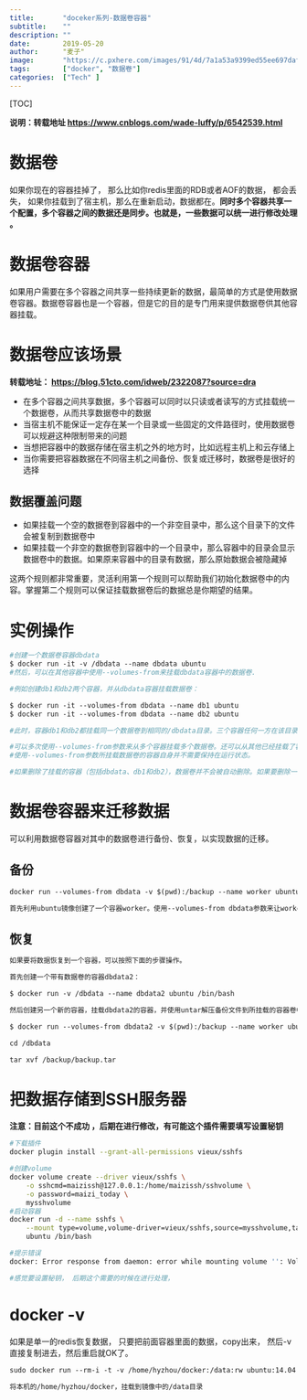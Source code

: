 ```yaml
---
title:       "doceker系列-数据卷容器"
subtitle:    ""
description: ""
date:        2019-05-20
author:      "麦子"
image:       "https://c.pxhere.com/images/91/4d/7a1a53a9399ed55ee697daf983d1-1589459.jpg!d"
tags:        ["docker", "数据卷"]
categories:  ["Tech" ]
---
```


[TOC]



**说明：转载地址 https://www.cnblogs.com/wade-luffy/p/6542539.html**

# 数据卷

如果你现在的容器挂掉了， 那么比如你redis里面的RDB或者AOF的数据， 都会丢失， 如果你挂载到了宿主机，那么在重新启动，数据都在。**同时多个容器共享一个配置，多个容器之间的数据还是同步。也就是，一些数据可以统一进行修改处理 。**

# 数据卷容器

如果用户需要在多个容器之间共享一些持续更新的数据，最简单的方式是使用数据卷容器。数据卷容器也是一个容器，但是它的目的是专门用来提供数据卷供其他容器挂载。

# 数据卷应该场景

**转载地址： https://blog.51cto.com/idweb/2322087?source=dra**

- 在多个容器之间共享数据，多个容器可以同时以只读或者读写的方式挂载统一个数据卷，从而共享数据卷中的数据
- 当宿主机不能保证一定存在某一个目录或一些固定的文件路径时，使用数据卷可以规避这种限制带来的问题
- 当想把容器中的数据存储在宿主机之外的地方时，比如远程主机上和云存储上
- 当你需要把容器数据在不同宿主机之间备份、恢复或迁移时，数据卷是很好的选择

## 数据覆盖问题

- 如果挂载一个空的数据卷到容器中的一个非空目录中，那么这个目录下的文件会被复制到数据卷中
- 如果挂载一个非空的数据卷到容器中的一个目录中，那么容器中的目录会显示数据卷中的数据。如果原来容器中的目录有数据，那么原始数据会被隐藏掉

这两个规则都非常重要，灵活利用第一个规则可以帮助我们初始化数据卷中的内容。掌握第二个规则可以保证挂载数据卷后的数据总是你期望的结果。

# 实例操作

```dockerfile
#创建一个数据卷容器dbdata
$ docker run -it -v /dbdata --name dbdata ubuntu
#然后，可以在其他容器中使用--volumes-from来挂载dbdata容器中的数据卷.

#例如创建db1和db2两个容器，并从dbdata容器挂载数据卷：

$ docker run -it --volumes-from dbdata --name db1 ubuntu
$ docker run -it --volumes-from dbdata --name db2 ubuntu

#此时，容器db1和db2都挂载同一个数据卷到相同的/dbdata目录。三个容器任何一方在该目录下的写入，其他容器都可以看到。

#可以多次使用--volumes-from参数来从多个容器挂载多个数据卷。还可以从其他已经挂载了容器卷的容器来挂载数据卷。
#使用--volumes-from参数所挂载数据卷的容器自身并不需要保持在运行状态。

#如果删除了挂载的容器（包括dbdata、db1和db2），数据卷并不会被自动删除。如果要删除一个数据卷，必须在删除最后一个还挂载着它的容器时显式使用docker rm -v命令来指定同时删除关联的容器。

```

# 数据卷容器来迁移数据

可以利用数据卷容器对其中的数据卷进行备份、恢复，以实现数据的迁移。

## 备份

```dockerfile
docker run --volumes-from dbdata -v $(pwd):/backup --name worker ubuntu tar cvf /backup/backup.tar /dbdata

首先利用ubuntu镜像创建了一个容器worker。使用--volumes-from dbdata参数来让worker容器挂载dbdata容器的数据卷(即dbdata数据卷),使用-v  $(pwd):/backup参数来挂载本地的当前目录到worker容器的/backup目录。worker容器启动后，使用了tar cvf  /backup/backup.tar /dbdata命令来将/dbdata下内容备份为容器内的/backup/backup.tar，即宿主主机当前目录下的backup.tar。
```



## 恢复

```dockerfile
如果要将数据恢复到一个容器，可以按照下面的步骤操作。

首先创建一个带有数据卷的容器dbdata2：

$ docker run -v /dbdata --name dbdata2 ubuntu /bin/bash

然后创建另一个新的容器，挂载dbdata2的容器，并使用untar解压备份文件到所挂载的容器卷中：

$ docker run --volumes-from dbdata2 -v $(pwd):/backup --name worker ubuntu bash

cd /dbdata

tar xvf /backup/backup.tar
```



# 把数据存储到SSH服务器

**注意：目前这个不成功 ，后期在进行修改，有可能这个插件需要填写设置秘钥**

```bash
#下载插件
docker plugin install --grant-all-permissions vieux/sshfs

#创建volume 
docker volume create --driver vieux/sshfs \
    -o sshcmd=maizissh@127.0.0.1:/home/maizissh/sshvolume \
    -o password=maizi_today \
    mysshvolume
#启动容器 
docker run -d --name sshfs \
    --mount type=volume,volume-driver=vieux/sshfs,source=mysshvolume,target=/home/maizissh/sshvolume \
    ubuntu /bin/bash

#提示错误
docker: Error response from daemon: error while mounting volume '': VolumeDriver.Mount: sshfs command execute failed: exit status 1 (read: Connection reset by peer

#感觉要设置秘钥， 后期这个需要的时候在进行处理，
```

 

# docker -v

如果是单一的redis恢复数据， 只要把前面容器里面的数据，copy出来， 然后-v 直接复制进去，然后重启就OK了。

```dockerfile
sudo docker run --rm-i -t -v /home/hyzhou/docker:/data:rw ubuntu:14.04 /bin/bash

将本机的/home/hyzhou/docker，挂载到镜像中的/data目录
```

